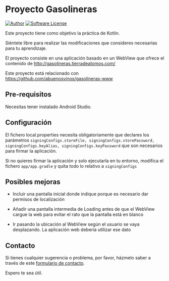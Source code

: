 
# Proyecto Gasolineras

[![Author][Author]](http://www.antoniobuenosvinos.com)
[![Software License][License]](LICENSE.md)

Este proyecto tiene como objetivo la práctica de Kotlin.

Siéntete libre para realizar las modificaciones que consideres necesarias para tu aprendizaje.

El proyecto consiste en una aplicación basado en un WebView que ofrece el contenido de http://gasolineras.tierradeatomos.com/

Este proyecto está relacionado con https://github.com/abuenosvinos/gasolineras-www 

## Pre-requisitos

Necesitas tener instalado Android Studio.


## Configuración

El fichero local.properties necesita obligatoriamente que declares los parámetros `signingConfigs.storeFile, signingConfigs.storePassword, signingConfigs.keyAlias, signingConfigs.keyPassword` que son necesarios para firmar la aplicación.

Si no quieres firmar la aplicación y solo ejecutarla en tu entorno, modifica el fichero `app/app.gradle` y quita todo lo relativo a `signingConfigs`


## Posibles mejoras

* Incluir una pantalla inicial donde indique porque es necesario dar permisos de localización

* Añadir una pantalla intermedia de Loading antes de que el WebView cargue la web para evitar el rato que la pantalla está en blanco

* Ir pasando la ubicación al WebView según el usuario se vaya desplazando. La aplicación web debería utilizar ese dato

## Contacto

Si tienes cualquier sugerencia o problema, por favor, házmelo saber a través de este [formulario de contacto][1].

Espero te sea útil.


[1]: http://www.antoniobuenosvinos.com/hablamos/


[Author]: http://img.shields.io/badge/author-@abuenosvinos-blue.svg?style=flat-square
[License]: https://img.shields.io/badge/license-MIT-blue.svg?style=flat-square
